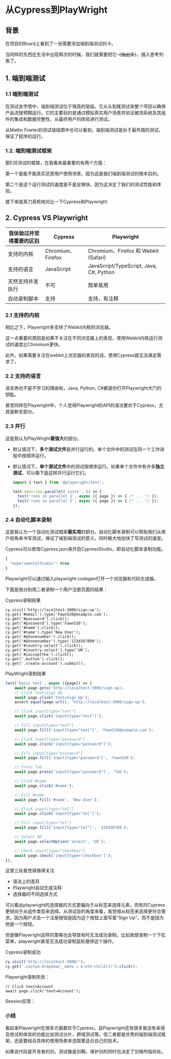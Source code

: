 # 从Cypress到PlayWright

## 背景

在项目的Board上看到了一张需要添加端到端测试的卡。

当同样的东西在生活中出现两次的时候，我们就需要把它~~（抽出来）~~，插入思考列表了。

## 

## 1. 端到端测试

### 1.1 端到端测试

在测试金字塔中，端到端测试位于很高的层级。它从头到尾测试来整个项目以确保产品流按预期运行。它的主要目的是通过模拟真实用户场景并验证被测系统及其组件的集成和数据完整性，从最终用户的体验进行测试。

从Mattin Fowler的测试层级图中也可以看到，端到端测试是处于最外围的测试，保证了程序的运行。



### 1.2. 端到端测试框架

那E2E测试的框架，在我看来最重要的有两个方面：

第一个是能不能真实还原用户使用场景，因为这是我们端到端测试的根本目的。

第二个是这个运行测试的速度是不是足够快，因为这决定了我们的测试性能和体验。

接下来就真刀真枪地对比一下Cypress和Playwright

## 2. Cypress VS Playwright

| 我体验过并觉得重要的区别 | Cypress           | Playwright                              |
| ------------------------ | ----------------- | --------------------------------------- |
| 支持的内核               | Chromium、Firefox | Chromium、Firefox 和 Webkit (Safari)    |
| 支持的语言               | JavaScript        | JavaScript/TypeScript, Java, C#, Python |
| 天然支持并发执行         | 不可              | 简单易用                                |
| 自动录制脚本             | 支持              | 支持，有注释                            |

### 2.1 支持的内核

相比之下，Playwright多支持了Webkit内核的浏览器。

这一点重要的原因是如果不关注在不同浏览器上的表现，使用Webkit内核运行测试的速度比Chromium更快。

此外，如果需要关注在webkit上浏览器的表现的话，使用Cypress就无法满足需求了。

### 2.2 支持的语言

语言再也不是不学习的理由啦，Java, Python, C#都是你打开Playwright大门的钥匙。

甚至同样在Playwright中，个人觉得Playwright的API的语法要优于Cypress，尤其是断言部分。

### 2.3 并行

这是我认为PlayWright**最强大**的部分。

- 默认情况下，**多个测试文件**是并行运行的。单个文件中的测试在同一个工作进程中按顺序运行。

- 默认情况下，**单个测试文件**中的测试按顺序运行。如果单个文件中有许多**独立测试**，可以像下面这样并行运行它们。

  ```javascript
  import { test } from '@playwright/test';
  
  test.describe.parallel('suite', () => {
    test('runs in parallel 1', async ({ page }) => { /* ... */ });
    test('runs in parallel 2', async ({ page }) => { /* ... */ });
  });
  ```

### 2.4 自动化脚本录制

这是我认为一个自动化测试框架**最实用**的部分。自动化脚本录制可以帮助我们从用户视角来书写测试，保证了端到端测试的意义。同时极大地加快了写测试的速度。

Cypress可以修改Cypress.json来开启CypressStudio，即自动化脚本录制功能。

```javascript
{
  "experimentalStudio": true
}
```

Playwright可以通过输入playwright codegen打开一个浏览器和代码生成器。



下面是我分别用二者录制一个用户注册页面的结果：

Cypress录制结果

```cypher
cy.visit('http://localhost:3000/sign-up');
cy.get('#email').type('Fawn520@example.com');
cy.get('#password').click();
cy.get('#password').type('Fawn520');
cy.get('#name').click();
cy.get('#name').type('New User');
cy.get('#phonenumber').click();
cy.get('#phonenumber').type('1234567890');
cy.get('#country-select').click();
cy.get('#country-select').type('UK');
cy.get('#iacceptthe').click();
cy.get('.button').click();
cy.get('.create-account').submit();
```

PlayWright录制结果

```javascript
test('basic test', async ({page}) => {
    await page.goto('http://localhost:3000/sign-up);
    // Click text=Sign Up
    await page.click('text=Sign Up');
    assert.equal(page.url(), 'http://localhost:3000/sign-up');

    // Click input[type="text"]
    await page.click('input[type="text"]');

    // Fill input[type="text"]
    await page.fill('input[type="text"]', 'Fawn520@example.com');

    // Click input[type="password"]
    await page.click('input[type="password"]');

    // Fill input[type="password"]
    await page.fill('input[type="password"]', 'Fawn520');

    // Press Tab
    await page.press('input[type="password"]', 'Tab');

    // Click #name
    await page.click('#name');

    // Fill #name
    await page.fill('#name', 'New User');

    // Click input[type="tel"]
    await page.click('input[type="tel"]');

    // Fill input[type="tel"]
    await page.fill('input[type="tel"]', '123456789');

    // Select UK
    await page.selectOption('select', 'UK');

    // Check input[type="checkbox"]
    await page.check('input[type="checkbox"]');
});
```



这里三处我觉得值得关注

- 语法上的差异
- Playwright自动生成注释
- 选择器的不同选择方式

可以看出playwright的选择器的方式更偏向于从标签来选择元素，而有时Cypress更倾向于从组件类型来选择。从测试目的角度来看，我觉得从标签来选择更符合需求。因为用户点击一个注册按钮是因为这个按钮上面写着“Sign Up”，而不是因为他是一个按钮。

但是像Playwright这样的策略也会导致有时无法成功录制。比如我想录制一个下拉菜单，playwright甚至无法成功录制鼠标悬停这个操作。

Cypress录制成功

```javascript
cy.visit('http://localhost:3000/');
cy.get('.custom-dropdown__menu > a:nth-child(1)').click(); 
```

Playwright录制失败：

```Session反馈：
// Click text=Account
await page.click('text=Account');
```



Session反馈：



### 小结

看起来Playwright在很多方面都优于Cypress，且Playwright还有很多我没有来得及尝试和体验的功能比如测试分片，跨域测试等。但二者都是优秀的端到端测试框架，还是要结合具体的使用场景来选取更适合自己的技术。

如果说代码是开发者的剑，测试像是剑鞘。保护剑的同时也决定了剑锋所指何处。







